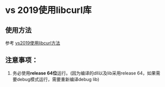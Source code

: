 # vs 2019使用libcurl库


## 使用方法

参考 [vs2019使用libcurl方法](https://blog.csdn.net/DaSo_CSDN/article/details/77587916)

## 注意事项：

1. 务必使用**release 64位**运行。(因为编译的dll以及lib采用release 64，如果需要debug模式运行，需要重新编译debug lib)
